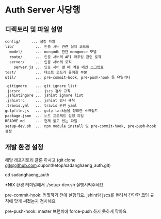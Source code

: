 # Auth Server 사당행

## 디렉토리 및 파일 설명

```
config/     ... 설정 파일
lib/          ... 인증 서버 관련 실제 코드들
  model/      ... mongodb 관련 mongoose 모델
  route/      ... 인증 서버의 API 라우팅 관련 로직 
  server/     ... 인증 서버의 로직
    server.js ... 인증 서버 켤 때 켜질 메인 스크립트
test/         ... 테스트 코드가 들어갈 부분
util/         ... pre-commit-hook, pre-push-hook 등 유틸리티

.gitignore    ... git ignore list
.jscsrc       ... jscs 검사 규칙 
.jshintingore ... jshint ignore list
.jshintrc     ... jshint 검사 규칙
.travis.yml   ... travis 관련 yaml
gulpfile.js   ... gulp task들을 정의한 스크립트  
package.json  ... 노드 프로젝트 설정 파일 
README.md     ... 현재 읽고 있는 파일
setup-dev.sh  ... npm module install 및 pre-commit-hook, pre-push-hook 설정
```

## 개발 환경 설정

해당 레포지토리 클론 하시고 (git clone git@github.com:cuponthetop/sadanghaeng_auth.git)

cd sadanghaeng_auth

*NIX 환경 터미널에서
./setup-dev.sh
실행시켜주세요

pre-commit-hook:
커밋하기 전에 실행되요.
jshint랑 jscs를 돌려서 간단한 코딩 규칙에 맞게 써졌는지 검사해요 

pre-push-hook:
master 브랜치에 force-push 하지 못하게 막아요